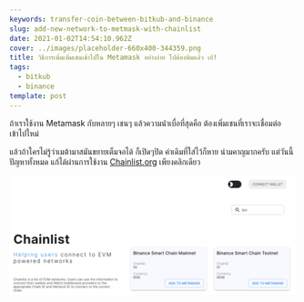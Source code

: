 ```yaml
---
keywords: transfer-coin-between-bitkub-and-binance
slug: add-new-network-to-metmask-with-chainlist
date: 2021-01-02T14:54:10.962Z
cover: ../images/placeholder-660x400-344359.png
title: วิธีการเพิ่มเพิ่มเชนเข้าไปใน Metamask อย่างง่าย ไปต้องพิมแล้ว เย้!
tags:
  - bitkub
  - binance
template: post
---
```

ถ้าเราใช้งาน Metamask กับหลายๆ เชนๆ แล้วความน่่าเบื่อที่สุดคือ ต้องเพิ่มเชนที่เราจะเชื่อมต่อเข้าไปใหม่ 

แล้วถ้าใครไม่รู้ว่าเมต้ามาสมันขยายเต็มจอได้ ก็เปิดๆปิด ค่าเดิมที่ใส่ไว้ก็หาย น่ามคาญมากครับ แต่วันนี้ปัญหาทั้งหมด แก้ได้ผ่านการใช้งาน [Chainlist.org](https://chainlist.org) เพียงคลิกเดียว

![](../images/chainlist.png)